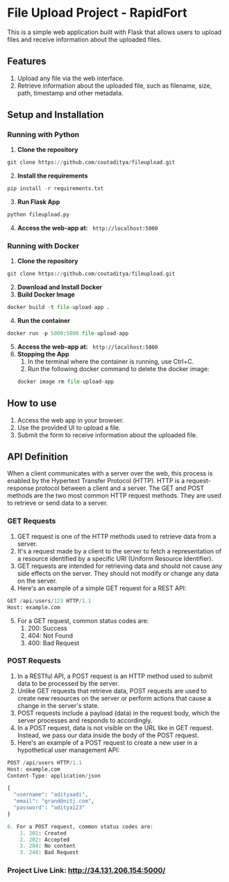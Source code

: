 # File Upload Project - RapidFort
This is a simple web application built with Flask that allows users to upload files and receive information about the uploaded files.

## Features
1. Upload any file via the web interface.
2. Retrieve information about the uploaded file, such as filename, size, path, timestamp and other metadata.

## Setup and Installation

### Running with Python
1. **Clone the repository**
```python
git clone https://github.com/coutaditya/fileupload.git
```
2. **Install the requirements**
```python
pip install -r requirements.txt
```
3. **Run Flask App**
```python
python fileupload.py
```
4. **Access the web-app at:** ` http://localhost:5000`

### Running with Docker
1. **Clone the repository**
```python
git clone https://github.com/coutaditya/fileupload.git
```
2. **Download and Install Docker**
3. **Build Docker Image**
```python
docker build -t file-upload-app .
```
4. **Run the container**
```python
docker run -p 5000:5000 file-upload-app
```
5. **Access the web-app at:** ` http://localhost:5000`
6. **Stopping the App**
    1. In the terminal where the container is running, use Ctrl+C.
    2. Run the following docker command to delete the docker image:
    ```python
    docker image rm file-upload-app
    ```

## How to use
1. Access the web app in your browser.
2. Use the provided UI to upload a file.
3. Submit the form to receive information about the uploaded file.

## API Definition
When a client communicates with a server over the web, this process is enabled by the Hypertext Transfer Protocol (HTTP). HTTP is a request-response protocol between a client and a server.
The GET and POST methods are the two most common HTTP request methods. They are used to retrieve or send data to a server.

### GET Requests
1. GET request is one of the HTTP methods used to retrieve data from a server. 
2. It's a request made by a client to the server to fetch a representation of a resource identified by a specific URI (Uniform Resource Identifier).
3. GET requests are intended for retrieving data and should not cause any side effects on the server. They should not modify or change any data on the server.
4. Here's an example of a simple GET request for a REST API:
```python
GET /api/users/123 HTTP/1.1
Host: example.com
```
5. For a GET request, common status codes are:
    1. 200: Success
    2. 404: Not Found
    3. 400: Bad Request


### POST Requests
1. In a RESTful API, a POST request is an HTTP method used to submit data to be processed by the server.
2. Unlike GET requests that retrieve data, POST requests are used to create new resources on the server or perform actions that cause a change in the server's state.
3. POST requests include a payload (data) in the request body, which the server processes and responds to accordingly.
4. In a POST request, data is not visible on the URL like in GET request. Instead, we pass our data inside the body of the POST request.
5. Here's an example of a POST request to create a new user in a hypothetical user management API:
```python
POST /api/users HTTP/1.1
Host: example.com
Content-Type: application/json

{
  "username": "adityaadi",
  "email": "grand@nitj.com",
  "password": "aditya123"
}

6. For a POST request, common status codes are:
    1. 201: Created
    2. 202: Accepted
    3. 204: No content
    3. 240: Bad Request

```
### Project Live Link: http://34.131.206.154:5000/


